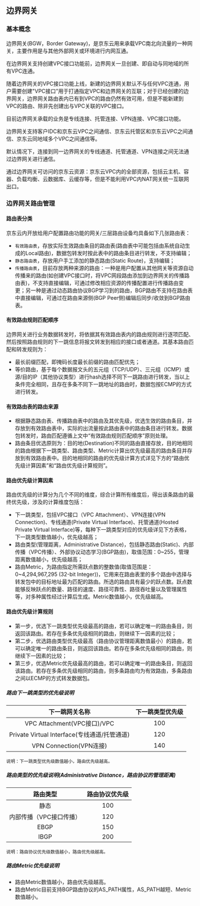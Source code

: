 ## 边界网关

### 基本概念

边界网关(BGW，Border Gateway)，是京东云用来承载VPC南北向流量的一种网关，主要作用是与其他外部网关或环境进行内网互通。

在边界网关支持创建VPC接口功能前，边界网关一旦创建、即自动与同地域的所有VPC连通。

随着边界网关的VPC接口功能上线，新建的边界网关默认不与任何VPC连通，用户需要创建"VPC接口”用于打通指定VPC和边界网关的互联；对于已经创建的边界网关，边界网关路由表内已有到VPC的路由仍然有效可用，但是不能新建到VPC的路由、除非先创建出与VPC关联的VPC接口。

目前边界网关承载的业务是专线连接、托管连接、VPN连接、VPC接口功能。

边界网关支持客户IDC和京东云VPC之间通信、京东云托管区和京东云VPC之间通信、京东云同地域多个VPC之间通信等。

默认情况下，连接到同一边界网关的专线通道、托管通道、VPN连接之间无法通过边界网关进行通信。

通过边界网关可访问的京东云资源：京东云VPC内的全部资源，包括云主机、容器、负载均衡、云数据库、云缓存等，但是不能利用VPC内NAT网关统一互联网出口。

 ### 边界网关路由管理

#### 路由表分类

京东云内开放给用户配置路由功能的网关/三层路由设备均具备如下几张路由表：
* `有效路由表`，存放实际生效路由条目的路由表(路由表中可能包括由系统自动生成的Local路由)，数据包转发时按此表中的路由条目进行转发，不支持编辑；
* `静态路由表`，存放用户手工添加的静态路由(Static Route)，支持编辑；
* `传播路由表`，目前存放两种来源的路由：一种是用户配置从其他网关等资源自动传播来的路由(如创建VPC接口时，将VPC网段路由添加到边界网关的传播路由表)，不支持直接编辑，可通过修改相应资源的传播配置进行传播路由变更；另一种是通过动态路由协议BGP学习到的路由，BGP路由不支持在路由表中直接编辑，可通过在路由来源侧(BGP Peer侧)编辑后同步/收敛到BGP路由表。

#### 有效路由规则匹配顺序

 边界网关进行业务数据转发时，将依据其有效路由表内的路由规则进行逐项匹配、然后按照路由规则的下一跳信息将报文转发到相应的接口或者通道。其基本路由匹配和转发规则为：

 * 最长前缀匹配，即掩码长度最长前缀的路由匹配优先；
 * 等价路由，基于每个数据报文头的五元组（TCP/UDP）、三元组（ICMP）或源/目的IP（其他协议类型）进行hash选择不同下一跳路由进行转发，当以上条件完全相同，且存在多条不同下一跳地址的路由时，数据包按ECMP的方式进行转发。


#### 有效路由表的路由来源

* 根据静态路由表、传播路由表中的路由及其优先级，优选生效的路由条目，并存放到有效路由表中，实际的出流量按此路由表中的路由条目进行转发。数据包转发时，路由匹配遵循上文中“有效路由规则匹配顺序”原则处理。
* 路由条目优选原则为：目的地(Destination)不同的路由直接存放，目的地相同的路由根据下一跳类型、路由类型、Metric计算出优先级最高的路由条目并存放到有效路由表中。目的地相同的路由的优先级计算方式详见下方的“路由优先级计算因素”和“路由优先级计算规则”。

#### 路由优先级计算因素
路由优先级的计算分为几个不同的维度，综合计算所有维度后，得出该条路由的最终优先级，涉及的计算维度包括：
* 下一跳类型，包括VPC接口（VPC Attachment）、VPN连接(VPN Connection)、专线通道(Private Virtual Interface)、托管通道(Hosted Private Virtual Interface)等，每种下一跳类型对应的优先级详见下方表格，下一跳类型数值越小，优先级越高；
* 路由类型(管理距离，Administrative Distance)，包括静态路由(Static)、内部传播（VPC传播）、外部协议动态学习(BGP路由)，取值范围：0~255，管理距离数值越小，优先级越高；
* 路由Metric，为路由指定所需跃点数的整数值(取值范围是：0~4,294,967,295 (32-bit Integer))，它用来在路由表里的多个路由中选择与转发包中的目标地址最为匹配的路由。所选的路由具有最少的跃点数。跃点数能够反映跃点的数量、路径的速度、路径可靠性、路径吞吐量以及管理属性等，对多种属性经过计算后生成。Metric数值越小，优先级越高。

#### 路由优先级计算规则
* 第一步，优选下一跳类型优先级最高的路由，若可以确定唯一的路由条目，则返回该路由。若存在多条优先级相同的路由，则继续下一因素的比较；
* 第二步，优选路由类型优先级最高（路由协议管理距离数值最小）的路由，若可以确定唯一的路由条目，则返回该路由。若存在多条优先级相同的路由，则继续下一因素的比较；
* 第三步，优选Metric优先级最高的路由，若可以确定唯一的路由条目，则返回该路由。若存在多条优先级相同的路由，则多条路由均为有效路由，多条路由之间以ECMP的方式转发数据包。


##### 路由下一跳类型的优先级说明

| 下一跳网关名称 | 下一跳类型优先级 |
|:---:|:---:|
| VPC Attachment(VPC接口)/VPC | 100 |
| Private Virtual Interface(专线通道/托管通道) | 120 |
| VPN Connection(VPN连接) | 140 |

```说明：下一跳类型优先级数值越小，路由优先级越高。```

##### 路由类型的优先级说明(Administrative Distance，路由协议的管理距离)


| 路由类型 | 路由协议优先级 |
|:---:|:---:|
| 静态 | 100 |
| 内部传播（VPC接口传播） | 120 |
| EBGP | 150 |
| IBGP | 200 |

```说明：路由协议优先级数值越小，路由优先级越高。```

##### 路由Metric优先级说明

* 路由Metric数值越小，路由优先级越高。
* 路由Metric目前支持BGP路由协议的AS_PATH属性，AS_PATH越短、Metric数值越小。
